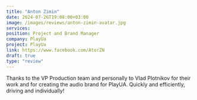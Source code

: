 ```yaml
---
title: "Anton Zimin"
date: 2024-07-26T19:08:00+03:00
image: /images/reviews/anton-zimin-avatar.jpg
services:
position: Project and Brand Manager
company: PlayUa
project: PlayUa
link: https://www.facebook.com/AtorZN
draft: true
type: "review"
---
```


Thanks to the VP Production team and personally to Vlad Plotnikov for their work and for creating the audio brand for PlayUA. Quickly and efficiently, driving and individually! 